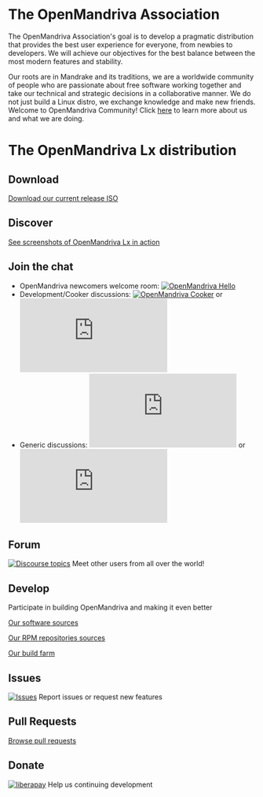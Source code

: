 # The OpenMandriva Association
The OpenMandriva Association's goal is to develop a pragmatic distribution that provides the best user experience for everyone, from newbies to developers. We will achieve our objectives for the best balance between the most modern features and stability.

Our roots are in Mandrake and its traditions, we are a worldwide community of people who are passionate about free software working together and take our technical and strategic decisions in a collaborative manner. We do not just build a Linux distro, we exchange knowledge and make new friends.
Welcome to OpenMandriva Community! Click [here](https://www.openmandriva.org/en/documentation/association/About) to learn more about us and what we are doing.


# The OpenMandriva Lx distribution

## Download
[Download our current release ISO](https://www.openmandriva.org/release-picking)

## Discover
[See screenshots of OpenMandriva Lx in action](https://gallery.openmandriva.org/index.php?/category/releases)

## Join the chat
* OpenMandriva newcomers welcome room: [![OpenMandriva Hello](https://img.shields.io/matrix/openmandriva-hello:matrix.org.svg?label=Matrix)](https://app.element.io/#/room/#openmandriva-hello:matrix.org)
* Development/Cooker discussions: [![OpenMandriva Cooker](https://img.shields.io/matrix/openmandriva-cooker:matrix.org.svg?label=Matrix)](https://app.element.io/#/room/#openmandriva-cooker:matrix.org) or [![OpenmandrivaCooker](https://img.shields.io/matrix/openmandriva-cooker:matrix.org?label=Telegram)](https://t.me/openmandrivaCooker)
* Generic discussions: [![OpenMandriva](https://img.shields.io/matrix/openmandriva:matrix.org?label=Matrix)](https://app.element.io/#/room/#openmandriva:matrix.org) or [![OpenMandriva](https://img.shields.io/matrix/openmandriva:matrix.org?label=Telegram)](https://t.me/openmandriva)

## Forum
[![Discourse topics](https://img.shields.io/discourse/topics?server=https%3A%2F%2Fforum.openmandriva.org)](https://forum.openmandriva.org) Meet other users from all over the world! 

## Develop
Participate in building OpenMandriva and making it even better

[Our software sources](https://github.com/OpenMandrivaSoftware)

[Our RPM repositories sources](https://github.com/OpenMandrivaAssociation)

[Our build farm](https://abf.openmandriva.org)

## Issues
[![Issues](https://img.shields.io/github/issues/OpenMandrivaAssociation/distribution)](https://github.com/OpenMandrivaAssociation/distribution/issues) Report issues or request new features

## Pull Requests
[Browse pull requests](https://github.com/pulls?user=OpenMandrivaAssociation)

## Donate
[![liberapay](https://img.shields.io/liberapay/patrons/openmandriva)](https://liberapay.com/OpenMandriva/donate) Help us continuing development
